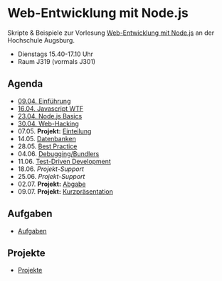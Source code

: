 # Web-Entwicklung mit Node.js

Skripte & Beispiele zur Vorlesung [Web-Entwicklung mit Node.js](http://www.hs-augsburg.de/fakultaet/informatik/studium/wahlpflichtveranstaltung/web_entwicklung/index.html) an der Hochschule Augsburg. 

- Dienstags 15.40-17.10 Uhr 
- Raum J319 (vormals J301)

## Agenda

- [09.04. Einführung](http://hsa-nodejs-workshop.github.io/nodejs-workshop/lectures/einfuehrung/)
- [16.04. Javascript WTF](http://hsa-nodejs-workshop.github.io/nodejs-workshop/lectures/javascript-wtf/)
- [23.04. Node.js Basics](http://hsa-nodejs-workshop.github.io/nodejs-workshop/lectures/nodejs-basics/)
- [30.04. Web-Hacking](http://hsa-nodejs-workshop.github.io/nodejs-workshop/lectures/web-hacking/)
- 07.05. __Projekt:__ [Einteilung](https://github.com/hsa-nodejs-workshop/Projekte#einteilung)
- 14.05. [Datenbanken](http://hsa-nodejs-workshop.github.io/nodejs-workshop/lectures/datenbanken/)
- 28.05. [Best Practice](http://hsa-nodejs-workshop.github.io/nodejs-workshop/lectures/best-practice/)
- 04.06. [Debugging/Bundlers](http://hsa-nodejs-workshop.github.io/nodejs-workshop/lectures/debugging-and-bundlers/)
- 11.06. [Test-Driven Development](http://hsa-nodejs-workshop.github.io/nodejs-workshop/lectures/tdd/)
- 18.06. _Projekt-Support_
- 25.06. _Projekt-Support_
- 02.07. __Projekt:__ [Abgabe](https://github.com/hsa-nodejs-workshop/Projekte#abgabe)
- 09.07. __Projekt:__ [Kurzpräsentation](https://github.com/hsa-nodejs-workshop/Projekte/#kurzprsentation)

## Aufgaben

- [Aufgaben](https://github.com/hsa-nodejs-workshop/aufgaben)


## Projekte

- [Projekte](https://github.com/hsa-nodejs-workshop/Projekte)
